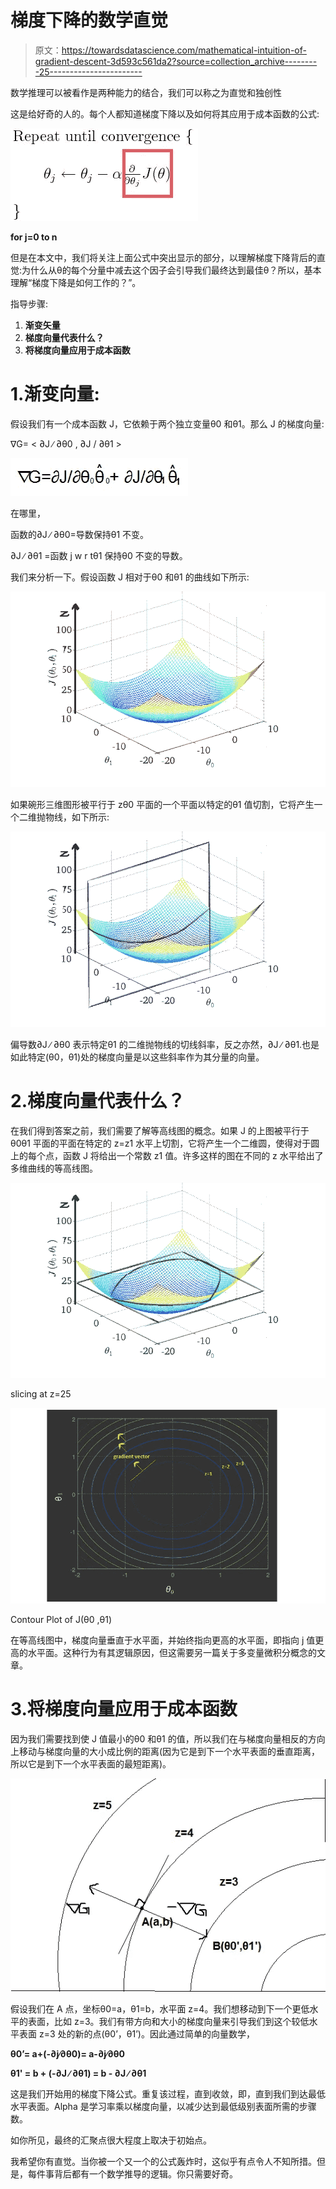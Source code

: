 # 梯度下降的数学直觉

> 原文：<https://towardsdatascience.com/mathematical-intuition-of-gradient-descent-3d593c561da2?source=collection_archive---------25----------------------->

数学推理可以被看作是两种能力的结合，我们可以称之为直觉和独创性

这是给好奇的人的。每个人都知道梯度下降以及如何将其应用于成本函数的公式:

![](img/a91ff765bf25ff02e59de4dc1666d2a8.png)

**for j=0 to n**

但是在本文中，我们将关注上面公式中突出显示的部分，以理解梯度下降背后的直觉:为什么从θ的每个分量中减去这个因子会引导我们最终达到最佳θ？所以，基本理解“梯度下降是如何工作的？”。

指导步骤:

1.  **渐变矢量**
2.  **梯度向量代表什么？**
3.  **将梯度向量应用于成本函数**

# 1.渐变向量:

假设我们有一个成本函数 J，它依赖于两个独立变量θ0 和θ1。那么 J 的梯度向量:

∇G= < ∂J ∕ ∂θ0 , ∂J / ∂θ1 >

![](img/2af66f442c0a114a81466e2f6a407bdd.png)

在哪里，

函数的∂J ∕ ∂θ0=导数保持θ1 不变。

∂J ∕ ∂θ1 =函数 j w r tθ1 保持θ0 不变的导数。

我们来分析一下。假设函数 J 相对于θ0 和θ1 的曲线如下所示:

![](img/9cd7db9c1b6bbb91eb1708c8ecd1af5e.png)

如果碗形三维图形被平行于 zθ0 平面的一个平面以特定的θ1 值切割，它将产生一个二维抛物线，如下所示:

![](img/2a23092c8ed4f01f16e0c3202620a1a7.png)

偏导数∂J ∕ ∂θ0 表示特定θ1 的二维抛物线的切线斜率，反之亦然，∂J ∕ ∂θ1.也是如此特定(θ0，θ1)处的梯度向量是以这些斜率作为其分量的向量。

# 2.**梯度向量代表什么？**

在我们得到答案之前，我们需要了解等高线图的概念。如果 J 的上图被平行于θ0θ1 平面的平面在特定的 z=z1 水平上切割，它将产生一个二维圆，使得对于圆上的每个点，函数 J 将给出一个常数 z1 值。许多这样的图在不同的 z 水平给出了多维曲线的等高线图。

![](img/13ab45fff3d569865ee8a8f6c6db3c4f.png)

slicing at z=25

![](img/5cc49d29e61bda9d1d61e58c2a1a1098.png)

Contour Plot of J(θ0 ,θ1)

在等高线图中，梯度向量垂直于水平面，并始终指向更高的水平面，即指向 j 值更高的水平面。这种行为有其逻辑原因，但这需要另一篇关于多变量微积分概念的文章。

# 3.**将梯度向量应用于成本函数**

因为我们需要找到使 J 值最小的θ0 和θ1 的值，所以我们在与梯度向量相反的方向上移动与梯度向量的大小成比例的距离(因为它是到下一个水平表面的垂直距离，所以它是到下一个水平表面的最短距离)。

![](img/d0cccf0eb6fe0ebccadab5cbdedfe3f9.png)

假设我们在 A 点，坐标θ0=a，θ1=b，水平面 z=4。我们想移动到下一个更低水平的表面，比如 z=3。我们有带方向和大小的梯度向量来引导我们到这个较低水平表面 z=3 处的新的点(θ0’，θ1’)。因此通过简单的向量数学，

**θ0’= a+(-∂j∕∂θ0)= a-∂j∕∂θ0**

**θ1' = b + (-∂J ∕ ∂θ1) = b - ∂J ∕ ∂θ1**

这是我们开始用的梯度下降公式。重复该过程，直到收敛，即，直到我们到达最低水平表面。Alpha 是学习率乘以梯度向量，以减少达到最低级别表面所需的步骤数。

如你所见，最终的汇聚点很大程度上取决于初始点。

我希望你有直觉。当你被一个又一个的公式轰炸时，这似乎有点令人不知所措。但是，每件事背后都有一个数学推导的逻辑。你只需要好奇。